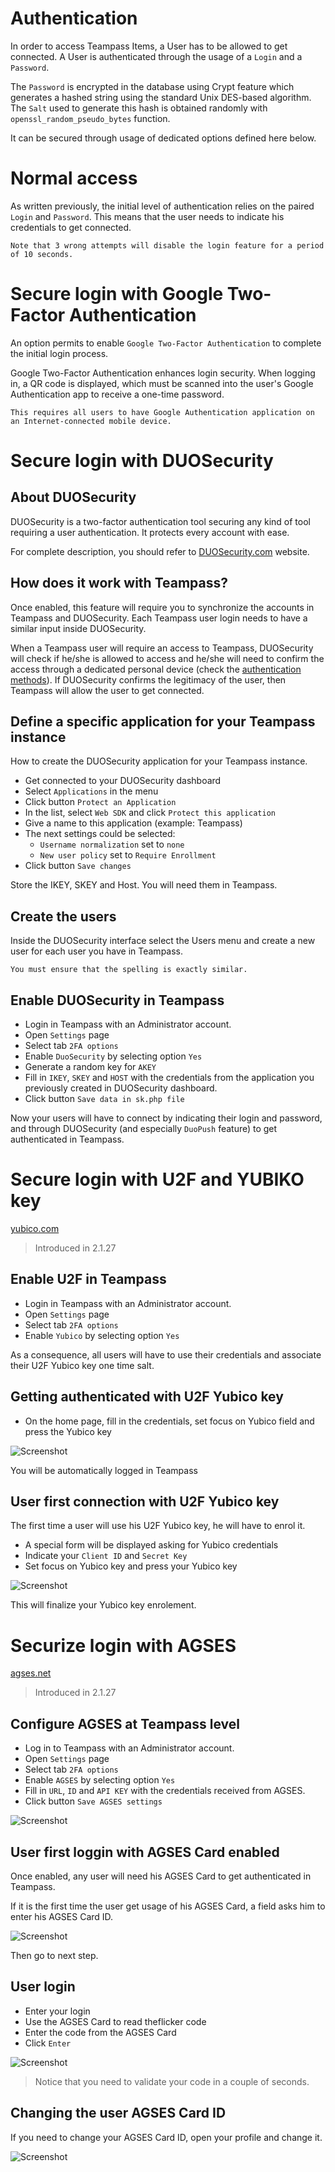 
# Authentication

In order to access Teampass Items, a User has to be allowed to get connected. A User is authenticated through the usage of a `Login` and a `Password`.

The `Password` is encrypted in the database using Crypt feature which generates a hashed string using the standard Unix DES-based algorithm. The `Salt` used to generate this hash is obtained randomly with `openssl_random_pseudo_bytes` function.

It can be secured through usage of dedicated options defined here below.

# Normal access

As written previously, the initial level of authentication relies on the paired `Login` and `Password`. This means that the user needs to indicate his credentials to get connected.

	Note that 3 wrong attempts will disable the login feature for a period of 10 seconds.

# Secure login with Google Two-Factor Authentication

An option permits to enable `Google Two-Factor Authentication` to complete the initial login process.

Google Two-Factor Authentication enhances login security. When logging in, a QR code is displayed, which must be scanned into the user's Google Authentication app to receive a one-time password. 

	This requires all users to have Google Authentication application on an Internet-connected mobile device.

# Secure login with DUOSecurity

## About DUOSecurity

DUOSecurity is a two-factor authentication tool securing any kind of tool requiring a user authentication. It protects every account with ease.

For complete description, you should refer to [DUOSecurity.com](DUOSecurity.com) website.

## How does it work with Teampass?

Once enabled, this feature will require you to synchronize the accounts in Teampass and DUOSecurity. Each Teampass user login needs to have a similar input inside DUOSecurity.

When a Teampass user will require an access to Teampass, DUOSecurity will check if he/she is allowed to access and he/she will need to confirm the access through a dedicated personal device (check the [authentication methods](https://www.duosecurity.com/product/methods)). If DUOSecurity confirms the legitimacy of the user, then Teampass will allow the user to get connected.


## Define a specific application for your Teampass instance

How to create the DUOSecurity application for your Teampass instance.

 * Get connected to your DUOSecurity dashboard
 * Select `Applications` in the menu
 * Click button `Protect an Application`
 * In the list, select `Web SDK` and click `Protect this application`
 * Give a name to this application (example: Teampass)
 * The next settings could be selected:
   * `Username normalization` set to `none`
   * `New user policy` set to `Require Enrollment`
 * Click button `Save changes`
 
 Store the IKEY, SKEY and Host. You will need them in Teampass.
 
## Create the users
 
Inside the DUOSecurity interface select the Users menu and create a new user for each user you have in Teampass.
 
	You must ensure that the spelling is exactly similar.
 
 ## Enable DUOSecurity in Teampass
 
  * Login in Teampass with an Administrator account.
  * Open `Settings` page
  * Select tab `2FA options`
  * Enable `DuoSecurity` by selecting option `Yes`
  * Generate a random key for `AKEY`
  * Fill in `IKEY`, `SKEY` and `HOST` with the credentials from the application you previously created in DUOSecurity dashboard.
  * Click button `Save data in sk.php file`
  
  Now your users will have to connect by indicating their login and password, and through DUOSecurity (and especially `DuoPush` feature) to get authenticated in Teampass.

# Secure login with U2F and YUBIKO key

[yubico.com](https://www.yubico.com/)

> Introduced in 2.1.27

 ## Enable U2F in Teampass
 
  * Login in Teampass with an Administrator account.
  * Open `Settings` page
  * Select tab `2FA options`
  * Enable `Yubico` by selecting option `Yes`
  
  As a consequence, all users will have to use their credentials and associate their U2F Yubico key one time salt.
  
## Getting authenticated with U2F Yubico key

* On the home page, fill in the credentials, set focus on Yubico field and press the Yubico key

![Screenshot](../img/feat-u2f-1.png)

You will be automatically logged in Teampass

  
## User first connection with U2F Yubico key

The first time a user will use his U2F Yubico key, he will have to enrol it.

* A special form will be displayed asking for Yubico credentials
* Indicate your `Client ID` and `Secret Key`
* Set focus on Yubico key and press your Yubico key

![Screenshot](../img/feat-u2f-2.png)

This will finalize your Yubico key enrolement.


# Securize login with AGSES

[agses.net](https://agses.net/)

> Introduced in 2.1.27

## Configure AGSES at Teampass level

  * Log in to Teampass with an Administrator account.
  * Open `Settings` page
  * Select tab `2FA options`
  * Enable `AGSES` by selecting option `Yes`
   * Fill in `URL`, `ID` and `API KEY` with the credentials received from AGSES.
  * Click button `Save AGSES settings`
  
![Screenshot](../img/feat-2fa-1.png)

## User first loggin with AGSES Card enabled

Once enabled, any user will need his AGSES Card to get authenticated in Teampass.

If it is the first time the user get usage of his AGSES Card, a field asks him to enter his AGSES Card ID.

![Screenshot](../img/feat-2fa-2.png)

Then go to next step.

## User login

* Enter your login
* Use the AGSES Card to read theflicker code
* Enter the code from the AGSES Card
* Click `Enter`

![Screenshot](../img/feat-2fa-3.png)

> Notice that you need to validate your code in a couple of seconds.

## Changing the user AGSES Card ID

If you need to change your AGSES Card ID, open your profile and change it.

![Screenshot](../img/feat-2fa-4.png)
